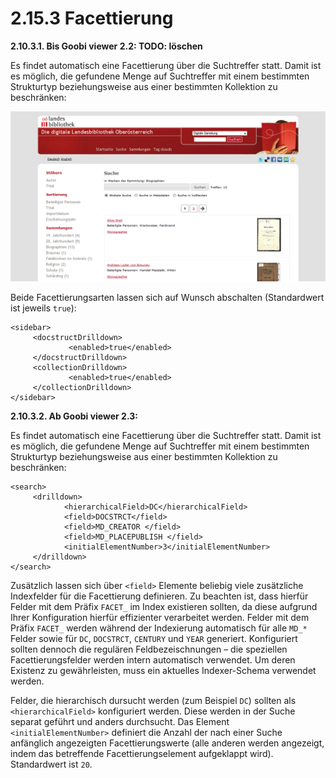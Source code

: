 # 2.15.3 Facettierung

**2.10.3.1. Bis Goobi viewer 2.2: TODO: löschen**

Es findet automatisch eine Facettierung über die Suchtreffer statt. Damit ist es möglich, die gefundene Menge auf Suchtreffer mit einem bestimmten Strukturtyp beziehungsweise aus einer bestimmten Kollektion zu beschränken:

![](../../.gitbook/assets/facettierung.png)

Beide Facettierungsarten lassen sich auf Wunsch abschalten \(Standardwert ist jeweils `true`\):

```markup
<sidebar>
     <docstructDrilldown>
             <enabled>true</enabled>
     </docstructDrilldown>
     <collectionDrilldown>
             <enabled>true</enabled>
     </collectionDrilldown>
</sidebar>
```

**2.10.3.2. Ab Goobi viewer 2.3:**

Es findet automatisch eine Facettierung über die Suchtreffer statt. Damit ist es möglich, die gefundene Menge auf Suchtreffer mit einem bestimmten Strukturtyp beziehungsweise aus einer bestimmten Kollektion zu beschränken:

```markup
<search>
     <drilldown>
            <hierarchicalField>DC</hierarchicalField>
            <field>DOCSTRCT</field>
            <field>MD_CREATOR </field>
            <field>MD_PLACEPUBLISH </field>
            <initialElementNumber>3</initialElementNumber>
     </drilldown>
</search>
```

Zusätzlich lassen sich über `<field>` Elemente beliebig viele zusätzliche Indexfelder für die Facettierung definieren. Zu beachten ist, dass hierfür Felder mit dem Präfix `FACET_` im Index existieren sollten, da diese aufgrund Ihrer Konfiguration hierfür effizienter verarbeitet werden. Felder mit dem Präfix `FACET_` werden während der Indexierung automatisch für alle `MD_*` Felder sowie für `DC`, `DOCSTRCT`, `CENTURY` und `YEAR` generiert. Konfiguriert sollten dennoch die regulären Feldbezeischnungen – die speziellen Facettierungsfelder werden intern automatisch verwendet. Um deren Existenz zu gewährleisten, muss ein aktuelles Indexer-Schema verwendet werden.

Felder, die hierarchisch dursucht werden \(zum Beispiel `DC`\) sollten als `<hierarchicalField>` konfiguriert werden. Diese werden in der Suche separat geführt und anders durchsucht. Das Element `<initialElementNumber>` definiert die Anzahl der nach einer Suche anfänglich angezeigten Facettierungswerte \(alle anderen werden angezeigt, indem das betreffende Facettierungselement aufgeklappt wird\). Standardwert ist `20`.

